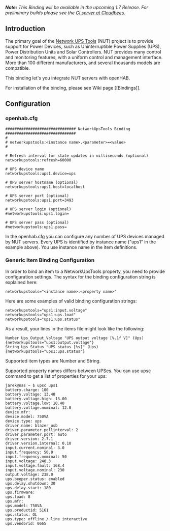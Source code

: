 _**Note:** This Binding will be available in the upcoming 1.7 Release. For preliminary builds please see the [CI server at Cloudbees](https://openhab.ci.cloudbees.com/job/openHAB/)._

## Introduction

The primary goal of the [Network UPS Tools](http://www.networkupstools.org/) (NUT) project is to provide support for Power Devices, such as Uninterruptible Power Supplies (UPS), Power Distribution Units and Solar Controllers.
NUT provides many control and monitoring features, with a uniform control and management interface.
More than 100 different manufacturers, and several thousands models are compatible.

This binding let's you integrate NUT servers with openHAB.

For installation of the binding, please see Wiki page [[Bindings]].

## Configuration
### openhab.cfg
```
############################### NetworkUpsTools Binding ###############################
#
# networkupstools:<instance name>.<parameter>=<value>
#

# Refresh interval for state updates in milliseconds (optional)
networkupstools:refresh=60000

# UPS device name 
networkupstools:ups1.device=ups

# UPS server hostname (optional)
networkupstools:ups1.host=localhost

# UPS server port (optional)
networkupstools:ups1.port=3493

# UPS server login (optional)
#networkupstools:ups1.login=

# UPS server pass (optional)
#networkupstools:ups1.pass= 
```

In the openhab.cfg you can configure any number of UPS devices managed by NUT servers. Every UPS is identified by instance name ("ups1" in the example above). You use instance name in the item definitions.

### Generic Item Binding Configuration

In order to bind an item to a NetworkUpsTools property, you need to provide configuration settings. The syntax for the binding configuration string is explained here:

    networkupstools="<instance name>:<property name>"

Here are some examples of valid binding configuration strings:

    networkupstools="ups1:input.voltage"
    networkupstools="ups1:ups.load"
    networkupstools="ups1:ups.status"


As a result, your lines in the items file might look like the following:

    Number Ups_Output_Voltage "UPS output voltage [%.1f V]" (Ups) {networkupstools="ups1:output.voltage"}
    String Ups_Status "UPS status [%s]" (Ups) {networkupstools="ups1:ups.status"}

Supported item types are Number and String.

Supported property names differs between UPSes. You can use upsc command to get a list of properties for your ups:
```
jarek@nas ~ $ upsc ups1
battery.charge: 100
battery.voltage: 13.40
battery.voltage.high: 13.00
battery.voltage.low: 10.40
battery.voltage.nominal: 12.0
device.mfr:
device.model: 750VA
device.type: ups
driver.name: blazer_usb
driver.parameter.pollinterval: 2
driver.parameter.port: auto
driver.version: 2.7.1
driver.version.internal: 0.10
input.current.nominal: 3.0
input.frequency: 50.0
input.frequency.nominal: 50
input.voltage: 240.3
input.voltage.fault: 168.4
input.voltage.nominal: 230
output.voltage: 238.0
ups.beeper.status: enabled
ups.delay.shutdown: 30
ups.delay.start: 180
ups.firmware:
ups.load: 8
ups.mfr:
ups.model: 750VA
ups.productid: 5161
ups.status: OL
ups.type: offline / line interactive
ups.vendorid: 0665
```